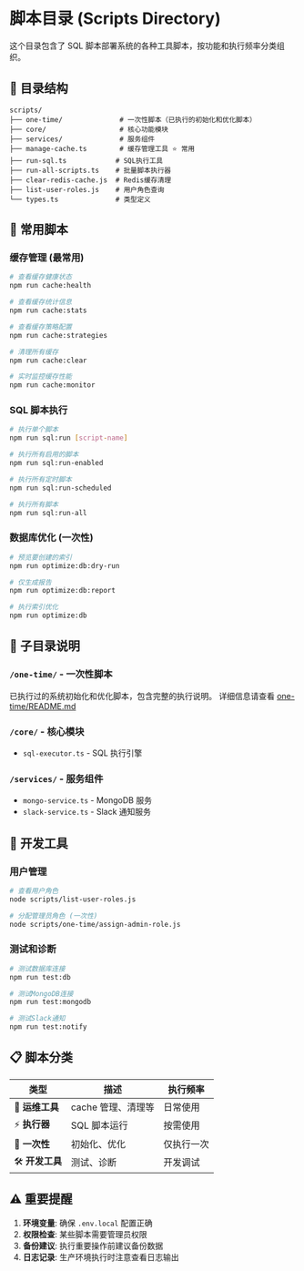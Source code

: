 # 脚本目录 (Scripts Directory)

这个目录包含了 SQL 脚本部署系统的各种工具脚本，按功能和执行频率分类组织。

## 📁 目录结构

```
scripts/
├── one-time/              # 一次性脚本（已执行的初始化和优化脚本）
├── core/                  # 核心功能模块
├── services/              # 服务组件
├── manage-cache.ts        # 缓存管理工具 ⭐ 常用
├── run-sql.ts            # SQL执行工具
├── run-all-scripts.ts    # 批量脚本执行器
├── clear-redis-cache.js  # Redis缓存清理
├── list-user-roles.js    # 用户角色查询
└── types.ts              # 类型定义
```

## 🚀 常用脚本

### 缓存管理 (最常用)

```bash
# 查看缓存健康状态
npm run cache:health

# 查看缓存统计信息
npm run cache:stats

# 查看缓存策略配置
npm run cache:strategies

# 清理所有缓存
npm run cache:clear

# 实时监控缓存性能
npm run cache:monitor
```

### SQL 脚本执行

```bash
# 执行单个脚本
npm run sql:run [script-name]

# 执行所有启用的脚本
npm run sql:run-enabled

# 执行所有定时脚本
npm run sql:run-scheduled

# 执行所有脚本
npm run sql:run-all
```

### 数据库优化 (一次性)

```bash
# 预览要创建的索引
npm run optimize:db:dry-run

# 仅生成报告
npm run optimize:db:report

# 执行索引优化
npm run optimize:db
```

## 📂 子目录说明

### `/one-time/` - 一次性脚本

已执行过的系统初始化和优化脚本，包含完整的执行说明。
详细信息请查看 [one-time/README.md](./one-time/README.md)

### `/core/` - 核心模块

- `sql-executor.ts` - SQL 执行引擎

### `/services/` - 服务组件

- `mongo-service.ts` - MongoDB 服务
- `slack-service.ts` - Slack 通知服务

## 🔧 开发工具

### 用户管理

```bash
# 查看用户角色
node scripts/list-user-roles.js

# 分配管理员角色 (一次性)
node scripts/one-time/assign-admin-role.js
```

### 测试和诊断

```bash
# 测试数据库连接
npm run test:db

# 测试MongoDB连接
npm run test:mongodb

# 测试Slack通知
npm run test:notify
```

## 📋 脚本分类

| 类型            | 描述               | 执行频率   |
| --------------- | ------------------ | ---------- |
| 🔄 **运维工具** | cache 管理、清理等 | 日常使用   |
| ⚡ **执行器**   | SQL 脚本运行       | 按需使用   |
| 🔧 **一次性**   | 初始化、优化       | 仅执行一次 |
| 🛠️ **开发工具** | 测试、诊断         | 开发调试   |

## ⚠️ 重要提醒

1. **环境变量**: 确保 `.env.local` 配置正确
2. **权限检查**: 某些脚本需要管理员权限
3. **备份建议**: 执行重要操作前建议备份数据
4. **日志记录**: 生产环境执行时注意查看日志输出
